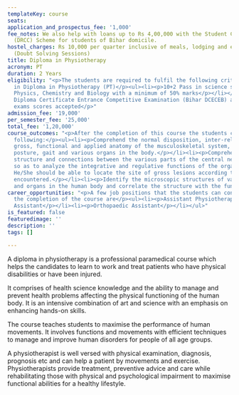 ```yaml
---
templateKey: course
seats: 
application_and_prospectus_fee: '1,000'
fee_notes: We also help with loans up to Rs 4,00,000 with the Student Credit Card
  (DRCC) Scheme for students of Bihar domicile.
hostel_charges: Rs 10,000 per quarter inclusive of meals, lodging and evening tuition
  (Doubt Solving Sessions)
title: Diploma in Physiotherapy
acronym: PT
duration: 2 Years
eligibility: "<p>The students are required to fulfil the following criteria for eligibility
  in Diploma in Physiotherapy (PT)</p><ul><li><p>10+2 Pass in science stream with
  Physics, Chemistry and Biology with a minimum of 50% marks</p></li></ul><p>Bihar
  Diploma Certificate Entrance Competitive Examination (Bihar DCECEB) and other entrance
  exams scores accepted</p>"
admission_fee: '19,000'
per_semester_fee: '25,000'
total_fee: '1,20,000'
course_outcomes: "<p>After the completion of this course the students can expect the
  following:</p><ul><li><p>Comprehend the normal disposition, inter-relationships,
  gross, functional and applied anatomy of the musculoskeletal system, locomotion,
  posture, gait and various organs in the body.</p></li><li><p>Comprehend the basic
  structure and connections between the various parts of the central nervous system
  so as to analyze the integrative and regulative functions of the organs and systems.
  He/She should be able to locate the site of gross lesions according to the deficits
  encountered.</p></li><li><p>Identify the microscopic structures of various tissues
  and organs in the human body and correlate the structure with the functions.</p></li></ul>"
career_opportunities: "<p>A few job positions that the students can consider after
  the completion of the course are</p><ul><li><p>Assistant Physiotherapist</p></li><li><p>Research
  Assistant</p></li><li><p>Orthopaedic Assistant</p></li></ul>"
is_featured: false
featuredimage: ''
description: ''
tags: []

---
```

A diploma in physiotherapy is a professional paramedical course which helps the candidates to learn to work and treat patients who have physical disabilities or have been injured. 

It comprises of health science knowledge and the ability to manage and prevent health problems affecting the physical functioning of the human body. It is an intensive combination of art and science with an emphasis on enhancing hands-on skills. 

The course teaches students to maximise the performance of human movements. It involves functions and movements with efficient techniques to manage and improve human disorders for people of all age groups.

A physiotherapist is well versed with physical examination, diagnosis, prognosis etc and can help a patient by movements and exercise. Physiotherapists provide treatment, preventive advice and care while rehabilitating those with physical and psychological impairment to maximise functional abilities for a healthy lifestyle.